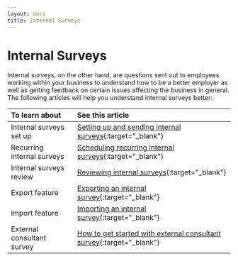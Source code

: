 ```yaml
---
layout: docs
title: Internal Surveys
---
```


# Internal Surveys 

Internal surveys, on the other hand, are questions sent out to employees working within your business to understand how to be a better employer as well as getting feedback on certain issues affecting the business in general. The following articles will help you understand internal surveys better:

| To learn about |See this article |
| :-------------- | :-------------- |
| Internal surveys set up | [Setting up and sending internal surveys](garagehive-setting-up-and-sending-internal-surveys.html){:target="_blank"} |
| Recurring internal surveys | [Scheduling recurring internal surveys](garagehive-scheduling-recurring-internal-surveys.html){:target="_blank"} |
| Internal surveys review | [Reviewing internal surveys](reviewing-internal-surveys.html){:target="_blank"} |
| Export feature | [Exporting an internal survey](garagehive-exporting-an-internal-survey.html){:target="_blank"} |
| Import feature | [Importing an internal survey](garagehive-importing-an-internal-survey.html){:target="_blank"} |
| External consultant survey  | [How to get started with external consultant survey](garagehive-how-to-get-started-with-external-consultant-survey.html){:target="_blank"} |
